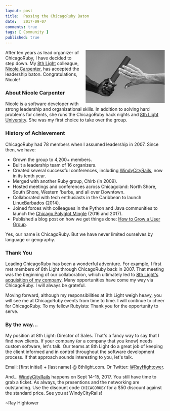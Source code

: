 ```yaml
---
layout: post
title:  Passing the ChicagoRuby Baton
date:   2017-09-07
comments: true
tags: [ Community ]
published: true
---
```


<img style="margin-left:20px" src="/images/chicagoruby_passing_baton.jpg" width="250" height="167" align="right" alt="Passing the ChicagoRuby Baton" title="Passing the ChicagoRuby Baton" />

After ten years as lead organizer of ChicagoRuby, I have decided to step down. My [8th Light](http://8thlight.com) colleague, [Nicole Carpenter](https://www.meetup.com/ChicagoRuby/members/190520517/), has accepted the leadership baton. Congratulations, Nicole!

<!--more-->

### About Nicole Carpenter

Nicole is a software developer with strong leadership and organizational skills. In addition to solving hard problems for clients, she runs the ChicagoRuby hack nights and [8th Light University](https://www.meetup.com/8th-light-university/). She was my first choice to take over the group.

### History of Achievement

ChicagoRuby had 78 members when I assumed leadership in 2007. Since then, we have:

* Grown the group to 4,200+ members.
* Built a leadership team of 16 organizers.
* Created several successful conferences, including [WindyCityRails](http://windycityrails.com), now in its tenth year.
* Merged with another Ruby group, Chirb (in 2009).
* Hosted meetings and conferences across Chicagoland: North Shore, South Shore, Western 'burbs, and all over Downtown.
* Collaborated with tech enthusiasts in the Caribbean to launch [LinuxBarbados](http://linuxbarbados.org) (2014).
* Joined forces with colleagues in the Python and Java communities to launch the [Chicago Polyglot Mingle](http://chicagopolyglot.com) (2016 and 2017).
* Published a blog post on how we get things done: [How to Grow a User Group](/blog/2014/05/30/how-to-grow-a-user-group/).

Yes, our name is ChicagoRuby. But we have never limited ourselves by language or geography.

### Thank You

Leading ChicagoRuby has been a wonderful adventure. For example, I first met members of 8th Light through ChicagoRuby back in 2007. That meeting was the beginning of our collaboration, which ultimately led to [8th Light's acquisition of my company](https://8thlight.com/blog/paul-pagel/2016/09/12/8th-light-acquisition-wisdomgroup.html). Many opportunities have come my way via ChicagoRuby. I will always be grateful.

Moving forward, although my responsibilities at 8th Light weigh heavy, you will see me at ChicagoRuby events from time to time. I will continue to cheer for ChicagoRuby. To my fellow Rubyists: Thank you for the opportunity to serve.

### By the way...

My position at 8th Light: Director of Sales. That's a fancy way to say that I find new clients. If your company (or a company that you know) needs custom software, let's talk. Our teams at 8th Light do a great job of keeping the client informed and in control throughout the software development process. If that approach sounds interesting to you, let's talk.

Email: [first initial] + [last name] @ 8thlight.com. Or Twitter: [@RayHightower](http://twitter.com/rayhightower).

And... [WindyCityRails](http://windycityrails.com) happens on Sept 14-15, 2017. You still have time to grab a ticket. As always, the presentions and the networking are outstanding. Use the discount code `CHICAGORUBY` for a $50 discount against the standard price. See you at WindyCityRails!

~Ray Hightower
